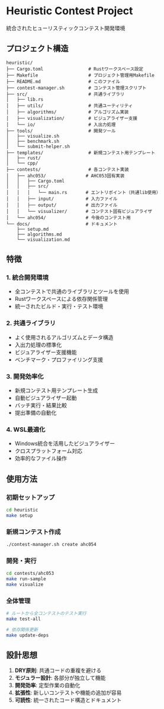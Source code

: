 # Heuristic Contest Project

統合されたヒューリスティックコンテスト開発環境

## プロジェクト構造

```
heuristic/
├── Cargo.toml                 # Rustワークスペース設定
├── Makefile                   # プロジェクト管理用Makefile
├── README.md                  # このファイル
├── contest-manager.sh         # コンテスト管理スクリプト
├── src/                       # 共通ライブラリ
│   ├── lib.rs
│   ├── utils/                 # 共通ユーティリティ
│   ├── algorithms/            # アルゴリズム実装
│   ├── visualization/         # ビジュアライザー支援
│   └── io/                    # 入出力処理
├── tools/                     # 開発ツール
│   ├── visualize.sh
│   ├── benchmark.sh
│   └── submit-helper.sh
├── templates/                 # 新規コンテスト用テンプレート
│   ├── rust/
│   └── cpp/
├── contests/                  # 各コンテスト実装
│   ├── ahc053/               # AHC053固有実装
│   │   ├── Cargo.toml
│   │   ├── src/
│   │   │   └── main.rs       # エントリポイント（共通lib使用）
│   │   ├── input/            # 入力ファイル
│   │   ├── output/           # 出力ファイル
│   │   └── visualizer/       # コンテスト固有ビジュアライザ
│   └── ahc054/               # 今後のコンテスト用
└── docs/                     # ドキュメント
    ├── setup.md
    ├── algorithms.md
    └── visualization.md
```

## 特徴

### 1. 統合開発環境
- 全コンテストで共通のライブラリとツールを使用
- Rustワークスペースによる依存関係管理
- 統一されたビルド・実行・テスト環境

### 2. 共通ライブラリ
- よく使用されるアルゴリズムとデータ構造
- 入出力処理の標準化
- ビジュアライザー支援機能
- ベンチマーク・プロファイリング支援

### 3. 開発効率化
- 新規コンテスト用テンプレート生成
- 自動ビジュアライザー起動
- バッチ実行・結果比較
- 提出準備の自動化

### 4. WSL最適化
- Windows統合を活用したビジュアライザー
- クロスプラットフォーム対応
- 効率的なファイル操作

## 使用方法

### 初期セットアップ
```bash
cd heuristic
make setup
```

### 新規コンテスト作成
```bash
./contest-manager.sh create ahc054
```

### 開発・実行
```bash
cd contests/ahc053
make run-sample
make visualize
```

### 全体管理
```bash
# ルートから全コンテストのテスト実行
make test-all

# 依存関係更新
make update-deps
```

## 設計思想

1. **DRY原則**: 共通コードの重複を避ける
2. **モジュラー設計**: 各部分が独立して機能
3. **開発効率**: 定型作業の自動化
4. **拡張性**: 新しいコンテストや機能の追加が容易
5. **可読性**: 統一されたコード構造とドキュメント
